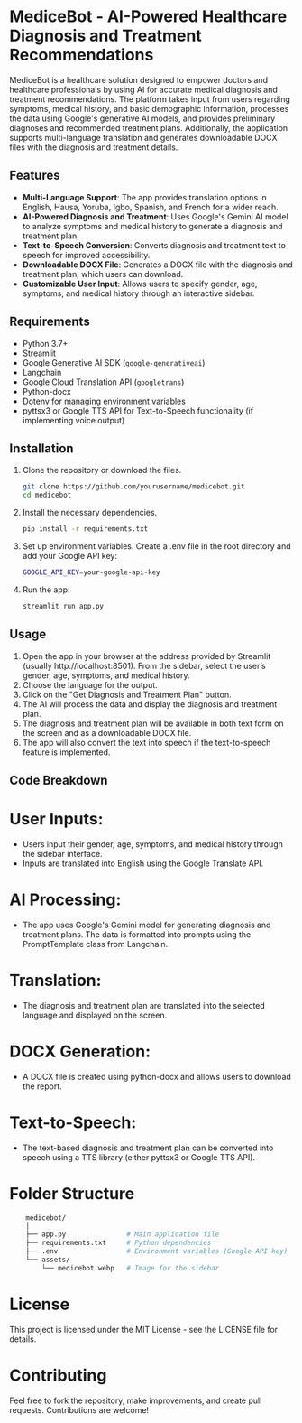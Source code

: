 # MediceBot - AI-Powered Healthcare Diagnosis and Treatment Recommendations

MediceBot is a healthcare solution designed to empower doctors and healthcare professionals by using AI for accurate medical diagnosis and treatment recommendations. The platform takes input from users regarding symptoms, medical history, and basic demographic information, processes the data using Google's generative AI models, and provides preliminary diagnoses and recommended treatment plans. Additionally, the application supports multi-language translation and generates downloadable DOCX files with the diagnosis and treatment details.

## Features

- **Multi-Language Support**: The app provides translation options in English, Hausa, Yoruba, Igbo, Spanish, and French for a wider reach.
- **AI-Powered Diagnosis and Treatment**: Uses Google's Gemini AI model to analyze symptoms and medical history to generate a diagnosis and treatment plan.
- **Text-to-Speech Conversion**: Converts diagnosis and treatment text to speech for improved accessibility.
- **Downloadable DOCX File**: Generates a DOCX file with the diagnosis and treatment plan, which users can download.
- **Customizable User Input**: Allows users to specify gender, age, symptoms, and medical history through an interactive sidebar.

## Requirements

- Python 3.7+
- Streamlit
- Google Generative AI SDK (`google-generativeai`)
- Langchain
- Google Cloud Translation API (`googletrans`)
- Python-docx
- Dotenv for managing environment variables
- pyttsx3 or Google TTS API for Text-to-Speech functionality (if implementing voice output)

## Installation

1. Clone the repository or download the files.

   ```bash
   git clone https://github.com/yourusername/medicebot.git
   cd medicebot

2. Install the necessary dependencies.

   ```bash
   pip install -r requirements.txt

3. Set up environment variables. Create a .env file in the root directory and add your Google API key:

    ```bash
    GOOGLE_API_KEY=your-google-api-key

4. Run the app:

    ```bash
    streamlit run app.py

## Usage

1. Open the app in your browser at the address provided by Streamlit (usually http://localhost:8501).
From the sidebar, select the user’s gender, age, symptoms, and medical history.
2. Choose the language for the output.
3. Click on the "Get Diagnosis and Treatment Plan" button.
5. The AI will process the data and display the diagnosis and treatment plan.
6. The diagnosis and treatment plan will be available in both text form on the screen and as a downloadable DOCX file.
7. The app will also convert the text into speech if the text-to-speech feature is implemented.

## Code Breakdown

# User Inputs:

- Users input their gender, age, symptoms, and medical history through the sidebar interface.
- Inputs are translated into English using the Google Translate API.

# AI Processing:

- The app uses Google's Gemini model for generating diagnosis and treatment plans. The data is formatted into prompts using the PromptTemplate class from Langchain.

# Translation:

- The diagnosis and treatment plan are translated into the selected language and displayed on the screen.

# DOCX Generation:

- A DOCX file is created using python-docx and allows users to download the report.

# Text-to-Speech:

- The text-based diagnosis and treatment plan can be converted into speech using a TTS library (either pyttsx3 or Google TTS API).

# Folder Structure
``` bash
    medicebot/
    │
    ├── app.py               # Main application file
    ├── requirements.txt     # Python dependencies
    ├── .env                 # Environment variables (Google API key)
    └── assets/
        └── medicebot.webp   # Image for the sidebar
```

# License
This project is licensed under the MIT License - see the LICENSE file for details.

# Contributing
Feel free to fork the repository, make improvements, and create pull requests. Contributions are welcome!





